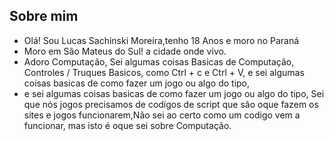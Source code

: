 ## Sobre mim ## 

-  Olá! Sou Lucas Sachinski Moreira,tenho 18 Anos e moro no Paraná 
- Moro em São Mateus do Sul! a cidade onde vivo. 
-  Adoro Computação, Sei algumas coisas Basicas de Computação, Controles  / Truques Basicos, como Ctrl + c e Ctrl + V, e sei algumas coisas basicas de como fazer um jogo ou algo do tipo, 
-  e sei algumas coisas basicas de como fazer um jogo ou algo do tipo, Sei que nós jogos precisamos de codígos de script que são oque fazem os sites e jogos funcionarem,Não sei ao certo como um codigo vem a funcionar, mas isto é oque sei sobre Computação. 


